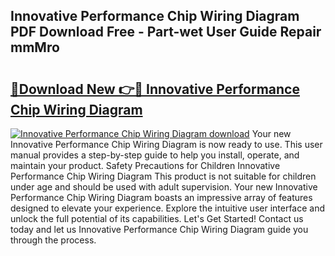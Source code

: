 ## Innovative Performance Chip Wiring Diagram PDF Download Free - Part-wet User Guide Repair mmMro

# <h2><a href="http://dflzakc.blite.top/?on=Innovative+Performance+Chip+Wiring+Diagram">🔗Download New 👉🔴 Innovative Performance Chip Wiring Diagram</a></h2>

[![Innovative Performance Chip Wiring Diagram download](https://i.imgur.com/lujVjoI.png)](http://dflzakc.blite.top/?on=Innovative+Performance+Chip+Wiring+Diagram)
Your new Innovative Performance Chip Wiring Diagram is now ready to use. This user manual provides a step-by-step guide to help you install, operate, and maintain your product. Safety Precautions for Children Innovative Performance Chip Wiring Diagram This product is not suitable for children under age and should be used with adult supervision. Your new Innovative Performance Chip Wiring Diagram boasts an impressive array of features designed to elevate your experience. Explore the intuitive user interface and unlock the full potential of its capabilities. Let's Get Started! Contact us today and let us Innovative Performance Chip Wiring Diagram guide you through the process.
